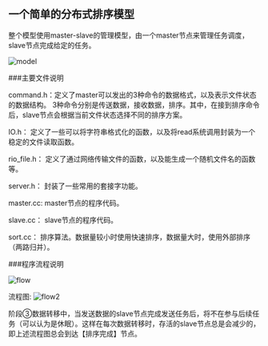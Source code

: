 ## 一个简单的分布式排序模型

整个模型使用master-slave的管理模型，由一个master节点来管理任务调度，slave节点完成给定的任务。

![model](https://github.com/WnFg/Distribute_sort/blob/master/image/model.png)


###主要文件说明

command.h：定义了master可以发出的3种命令的数据格式，以及表示文件状态的数据结构。
3种命令分别是传送数据，接收数据，排序。其中，在接到排序命令后，slave节点会根据当前文件状态选择不同的排序方案。

IO.h： 定义了一些可以将字符串格式化的函数，以及将read系统调用封装为一个稳定的文件读取函数。

rio_file.h： 定义了通过网络传输文件的函数，以及能生成一个随机文件名的函数等。

server.h： 封装了一些常用的套接字功能。 

master.cc: master节点的程序代码。

slave.cc： slave节点的程序代码。

sort.cc：  排序算法。数据量较小时使用快速排序，数据量大时，使用外部排序（两路归并）。

###程序流程说明

![flow](https://github.com/WnFg/Distribute_sort/blob/master/image/flow.png)

流程图:
![flow2](https://github.com/WnFg/Distribute_sort/blob/master/image/flow2.png)

阶段③数据转移中，当发送数据的slave节点完成发送任务后，将不在参与后续任务（可以认为是休眠）。这样在每次数据转移时，存活的slave节点总是会减少的，即上述流程图总会到达【排序完成】节点。
